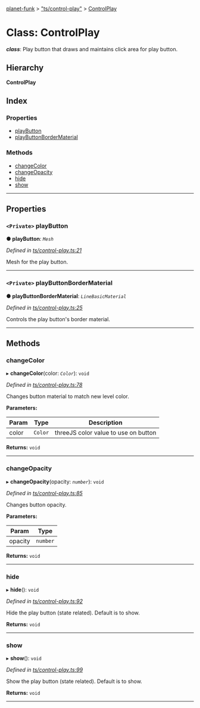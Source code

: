 [planet-funk](../README.md) > ["ts/control-play"](../modules/_ts_control_play_.md) > [ControlPlay](../classes/_ts_control_play_.controlplay.md)

# Class: ControlPlay

*__class__*: Play button that draws and maintains click area for play button.

## Hierarchy

**ControlPlay**

## Index

### Properties

* [playButton](_ts_control_play_.controlplay.md#playbutton)
* [playButtonBorderMaterial](_ts_control_play_.controlplay.md#playbuttonbordermaterial)

### Methods

* [changeColor](_ts_control_play_.controlplay.md#changecolor)
* [changeOpacity](_ts_control_play_.controlplay.md#changeopacity)
* [hide](_ts_control_play_.controlplay.md#hide)
* [show](_ts_control_play_.controlplay.md#show)

---

## Properties

<a id="playbutton"></a>

### `<Private>` playButton

**● playButton**: *`Mesh`*

*Defined in [ts/control-play.ts:21](https://github.com/WilliamRADFunk/planet-funk/blob/a234299/src/ts/control-play.ts#L21)*

Mesh for the play button.

___
<a id="playbuttonbordermaterial"></a>

### `<Private>` playButtonBorderMaterial

**● playButtonBorderMaterial**: *`LineBasicMaterial`*

*Defined in [ts/control-play.ts:25](https://github.com/WilliamRADFunk/planet-funk/blob/a234299/src/ts/control-play.ts#L25)*

Controls the play button's border material.

___

## Methods

<a id="changecolor"></a>

###  changeColor

▸ **changeColor**(color: *`Color`*): `void`

*Defined in [ts/control-play.ts:78](https://github.com/WilliamRADFunk/planet-funk/blob/a234299/src/ts/control-play.ts#L78)*

Changes button material to match new level color.

**Parameters:**

| Param | Type | Description |
| ------ | ------ | ------ |
| color | `Color` |  threeJS color value to use on button |

**Returns:** `void`

___
<a id="changeopacity"></a>

###  changeOpacity

▸ **changeOpacity**(opacity: *`number`*): `void`

*Defined in [ts/control-play.ts:85](https://github.com/WilliamRADFunk/planet-funk/blob/a234299/src/ts/control-play.ts#L85)*

Changes button opacity.

**Parameters:**

| Param | Type |
| ------ | ------ |
| opacity | `number` |

**Returns:** `void`

___
<a id="hide"></a>

###  hide

▸ **hide**(): `void`

*Defined in [ts/control-play.ts:92](https://github.com/WilliamRADFunk/planet-funk/blob/a234299/src/ts/control-play.ts#L92)*

Hide the play button (state related). Default is to show.

**Returns:** `void`

___
<a id="show"></a>

###  show

▸ **show**(): `void`

*Defined in [ts/control-play.ts:99](https://github.com/WilliamRADFunk/planet-funk/blob/a234299/src/ts/control-play.ts#L99)*

Show the play button (state related). Default is to show.

**Returns:** `void`

___

